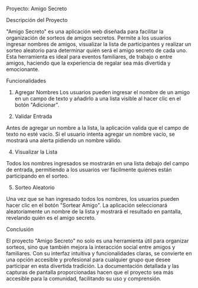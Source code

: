 Proyecto: Amigo Secreto

Descripción del Proyecto

"Amigo Secreto" es una aplicación web diseñada para facilitar la organización de sorteos de amigos secretos. Permite a los usuarios ingresar nombres de amigos, visualizar la lista de participantes y realizar un sorteo aleatorio para determinar quién será el amigo secreto de cada uno. Esta herramienta es ideal para eventos familiares, de trabajo o entre amigos, haciendo que la experiencia de regalar sea más divertida y emocionante.

Funcionalidades

1. Agregar Nombres
Los usuarios pueden ingresar el nombre de un amigo en un campo de texto y añadirlo a una lista visible al hacer clic en el botón "Adicionar".


2. Validar Entrada
   
Antes de agregar un nombre a la lista, la aplicación valida que el campo de texto no esté vacío. Si el usuario intenta agregar un nombre vacío, se mostrará una alerta pidiendo un nombre válido.


4. Visualizar la Lista
   
Todos los nombres ingresados se mostrarán en una lista debajo del campo de entrada, permitiendo a los usuarios ver fácilmente quiénes están participando en el sorteo.


5. Sorteo Aleatorio
   
Una vez que se han ingresado todos los nombres, los usuarios pueden hacer clic en el botón "Sortear Amigo". La aplicación seleccionará aleatoriamente un nombre de la lista y mostrará el resultado en pantalla, revelando quién es el amigo secreto.


Conclusión

El proyecto "Amigo Secreto" no solo es una herramienta útil para organizar sorteos, sino que también mejora la interacción social entre amigos y familiares. Con su interfaz intuitiva y funcionalidades claras, se convierte en una opción accesible y profesional para cualquier grupo que desee participar en esta divertida tradición. La documentación detallada y las capturas de pantalla proporcionadas hacen que el proyecto sea más accesible para la comunidad, facilitando su uso y comprensión.
